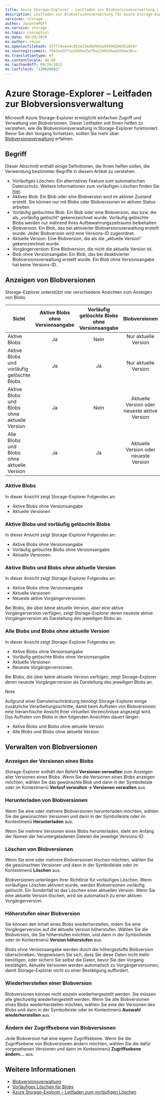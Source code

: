 ```yaml
---
title: Azure Storage-Explorer – Leitfaden zur Blobversionsverwaltung | Microsoft-Dokumentation
description: Leitfaden zur Blobversionsverwaltung für Azure Storage-Explorer
services: storage
author: JasonYeMSFT
ms.service: storage
ms.topic: conceptual
ms.date: 08/19/2020
ms.author: chuye
ms.openlocfilehash: dfff19eee4c852e336d0d943a9509d286d510347
ms.sourcegitcommit: f6e2ea5571e35b9ed3a79a22485eba4d20ae36cc
ms.translationtype: HT
ms.contentlocale: de-DE
ms.lasthandoff: 09/24/2021
ms.locfileid: "128626682"
---
```

# <a name="azure-storage-explorer-blob-versioning-guide"></a>Azure Storage-Explorer – Leitfaden zur Blobversionsverwaltung

Microsoft Azure Storage-Explorer ermöglicht einfachen Zugriff und Verwaltung von Blobversionen. Dieser Leitfaden soll Ihnen helfen zu verstehen, wie die Blobversionsverwaltung in Storage-Explorer funktioniert. Bevor Sie den Vorgang fortsetzen, sollten Sie mehr über [Blobversionsverwaltung](../blobs/versioning-overview.md) erfahren.

## <a name="terminology"></a>Begriff

Dieser Abschnitt enthält einige Definitionen, die Ihnen helfen sollen, die Verwendung bestimmter Begriffe in diesem Artikel zu verstehen.

- Vorläufiges Löschen: Ein alternatives Feature zum automatischen Datenschutz. Weitere Informationen zum vorläufigen Löschen finden Sie [hier](../blobs/soft-delete-blob-overview.md).
- Aktives Blob: Ein Blob oder eine Blobversion wird im aktiven Zustand erstellt. Sie können nur mit Blobs oder Blobversionen im aktiven Status arbeiten.
- Vorläufig gelöschtes Blob: Ein Blob oder eine Blobversion, das bzw. die als „vorläufig gelöscht“ gekennzeichnet wurde. Vorläufig gelöschte Blobs werden nur während ihres Aufbewahrungszeitraums beibehalten.
- Blobversion: Ein Blob, das bei aktivierter Blobversionsverwaltung erstellt wurde. Jeder Blobversion wird eine Versions-ID zugeordnet.
- Aktuelle Version: Eine Blobversion, die als die „aktuelle Version“ gekennzeichnet wurde.
- Vorgängerversion: Eine Blobversion, die nicht die aktuelle Version ist.
- Blob ohne Versionsangabe: Ein Blob, das bei deaktivierter Blobversionsverwaltung erstellt wurde. Ein Blob ohne Versionsangabe hat keine Versions-ID.

## <a name="view-blob-versions"></a>Anzeigen von Blobversionen

Storage-Explorer unterstützt vier verschiedene Ansichten zum Anzeigen von Blobs.

| Sicht | Aktive Blobs ohne Versionsangabe | Vorläufig gelöschte Blobs ohne Versionsangabe | Blobversionen |
| ---- | :----------: | :-----------: | :------------------: |
| Aktive Blobs | Ja | Nein | Nur aktuelle Version |
| Aktive Blobs und vorläufig gelöschte Blobs | Ja | Ja | Nur aktuelle Version |
| Aktive Blobs und Blobs ohne aktuelle Version | Ja | Nein | Aktuelle Version oder neueste aktive Version |
| Alle Blobs und Blobs ohne aktuelle Version | Ja | Ja | Aktuelle Version oder neueste Version |

### <a name="active-blobs"></a>Aktive Blobs

In dieser Ansicht zeigt Storage-Explorer Folgendes an:

- Aktive Blobs ohne Versionsangabe
- Aktuelle Versionen

### <a name="active-blobs-and-soft-deleted-blobs"></a>Aktive Blobs und vorläufig gelöschte Blobs

In dieser Ansicht zeigt Storage-Explorer Folgendes an:

- Aktive Blobs ohne Versionsangabe
- Vorläufig gelöschte Blobs ohne Versionsangabe
- Aktuelle Versionen.

### <a name="active-blobs-and-blobs-without-current-version"></a>Aktive Blobs und Blobs ohne aktuelle Version

In dieser Ansicht zeigt Storage-Explorer Folgendes an:

- Aktive Blobs ohne Versionsangabe
- Aktuelle Versionen
- Neueste aktive Vorgängerversionen.

Bei Blobs, die über keine aktuelle Version, aber eine aktive Vorgängerversion verfügen, zeigt Storage-Explorer deren neueste aktive Vorgängerversion als Darstellung des jeweiligen Blobs an.

### <a name="all-blobs-and-blobs-without-current-version"></a>Alle Blobs und Blobs ohne aktuelle Version

In dieser Ansicht zeigt Storage-Explorer Folgendes an:

- Aktive Blobs ohne Versionsangabe
- Vorläufig gelöschte Blobs ohne Versionsangabe
- Aktuelle Versionen
- Neueste Vorgängerversionen.

Bei Blobs, die über keine aktuelle Version verfügen, zeigt Storage-Explorer deren neueste Vorgängerversion als Darstellung des jeweiligen Blobs an.

> [!NOTE]
> Aufgrund einer Diensteinschränkung benötigt Storage-Explorer einige zusätzliche Verarbeitungsschritte, damit beim Auflisten von Blobversionen eine hierarchische Ansicht Ihrer virtuellen Verzeichnisse angezeigt wird. Das Auflisten von Blobs in den folgenden Ansichten dauert länger:
>
> - Aktive Blobs und Blobs ohne aktuelle Version
> - Alle Blobs und Blobs ohne aktuelle Version

## <a name="manage-blob-versions"></a>Verwalten von Blobversionen

### <a name="view-versions-of-a-blob"></a>Anzeigen der Versionen eines Blobs

Storage-Explorer enthält den Befehl **Versionen verwalten** zum Anzeigen aller Versionen eines Blobs. Wenn Sie die Versionen eines Blobs anzeigen möchten, wählen Sie das gewünschte Blob und dann in der Symbolleiste oder im Kontextmenü **Verlauf verwalten &rarr; Versionen verwalten** aus.

### <a name="download-blob-versions"></a>Herunterladen von Blobversionen

Wenn Sie eine oder mehrere Blobversionen herunterladen möchten, wählen Sie die gewünschten Versionen und dann in der Symbolleiste oder im Kontextmenü **Herunterladen** aus.

Wenn Sie mehrere Versionen eines Blobs herunterladen, steht am Anfang der Namen der heruntergeladenen Dateien die jeweilige Versions-ID.

### <a name="delete-blob-versions"></a>Löschen von Blobversionen

Wenn Sie eine oder mehrere Blobversionen löschen möchten, wählen Sie die gewünschten Versionen und dann in der Symbolleiste oder im Kontextmenü **Löschen** aus.

Blobversionen unterliegen Ihrer Richtlinie für vorläufiges Löschen. Wenn vorläufiges Löschen aktiviert wurde, werden Blobversionen vorläufig gelöscht. Ein Sonderfall ist das Löschen einer aktuellen Version. Wenn Sie eine aktuelle Version löschen, wird sie automatisch zu einer aktiven Vorgängerversion.

### <a name="promote-blob-version"></a>Höherstufen einer Blobversion

Sie können den Inhalt eines Blobs wiederherstellen, indem Sie eine Vorgängerversion auf die aktuelle Version höherstufen. Wählen Sie die Blobversion, die Sie höherstufen möchten, und dann in der Symbolleiste oder im Kontextmenü **Version höherstufen** aus.

Blobs ohne Versionsangabe werden durch die höhergestufte Blobversion überschrieben. Vergewissern Sie sich, dass Sie diese Daten nicht mehr benötigen, oder sichern Sie selbst die Daten, bevor Sie den Vorgang bestätigen. Aktuelle Versionen werden automatisch zu Vorgängerversionen, damit Storage-Explorer nicht zu einer Bestätigung auffordert.

### <a name="undelete-blob-version"></a>Wiederherstellen einer Blobversion

Blobversionen können nicht einzeln wiederhergestellt werden. Sie müssen alle gleichzeitig wiederhergestellt werden. Wenn Sie alle Blobversionen eines Blobs wiederherstellen möchten, wählen Sie eine der Versionen des Blobs und dann in der Symbolleiste oder im Kontextmenü **Auswahl wiederherstellen** aus.

### <a name="change-access-tier-of-blob-versions"></a>Ändern der Zugriffsebene von Blobversionen

Jede Blobversion hat eine eigene Zugriffsebene. Wenn Sie die Zugriffsebene von Blobversionen ändern möchten, wählen Sie die dafür vorgesehenen Versionen und dann im Kontextmenü **Zugriffsebene ändern...** aus.

## <a name="see-also"></a>Weitere Informationen

- [Blobversionsverwaltung](../blobs/versioning-overview.md)
- [Vorläufiges Löschen für Blobs](../blobs/soft-delete-blob-overview.md)
- [Azure Storage-Explorer – Leitfaden zum vorläufigen Löschen](./storage-explorer-soft-delete.md)

